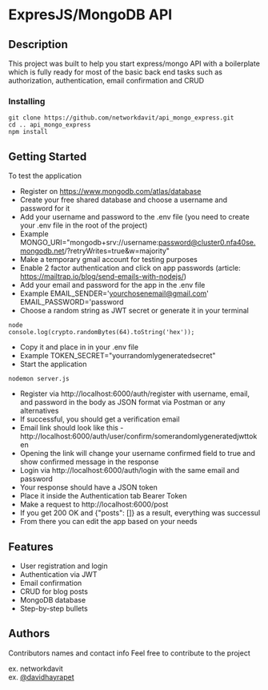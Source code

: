 # ExpresJS/MongoDB API

## Description

This project was built to help you start express/mongo API with a boilerplate which is fully ready for most of the basic back end tasks such as authorization, authentication, email confirmation and CRUD

### Installing

```
git clone https://github.com/networkdavit/api_mongo_express.git
cd .. api_mongo_express
npm install
```

## Getting Started

To test the application

* Register on https://www.mongodb.com/atlas/database
* Create your free shared database and choose a username and password for it
* Add your username and password to the .env file (you need to create your .env file in the root of the project)
* Example 
MONGO_URI="mongodb+srv://username:password@cluster0.nfa40se.mongodb.net/?retryWrites=true&w=majority"
* Make a temporary gmail account for testing purposes
* Enable 2 factor authentication and click on app passwords (article: https://mailtrap.io/blog/send-emails-with-nodejs/)
* Add your email and password for the app in the .env file
* Example
EMAIL_SENDER='yourchosenemail@gmail.com'
EMAIL_PASSWORD='password
* Choose a random string as JWT secret or generate it in your terminal
```
node
console.log(crypto.randomBytes(64).toString('hex'));
```
* Copy it and place in in your .env file
* Example
TOKEN_SECRET="yourrandomlygeneratedsecret"
* Start the application
```
nodemon server.js
```
* Register via http://localhost:6000/auth/register with username, email, and password in the body as JSON format via Postman or any alternatives
* If successful, you should get a verification email
* Email link should look like this - http://localhost:6000/auth/user/confirm/somerandomlygeneratedjwttoken
* Opening the link will change your username confirmed field to true and show confirmed message in the response
* Login via http://localhost:6000/auth/login with the same email and password
* Your response should have a JSON token
* Place it inside the Authentication tab Bearer Token
* Make a request to http://localhost:6000/post
* If you get 200 OK and {"posts": []} as a result, everything was successul
* From there you can edit the app based on your needs


## Features

* User registration and login
* Authentication via JWT
* Email confirmation
* CRUD for blog posts
* MongoDB database
* Step-by-step bullets

## Authors

Contributors names and contact info
Feel free to contribute to the project

ex. networkdavit  
ex. [@davidhayrapet](https://twitter.com/davidhayrapet)
